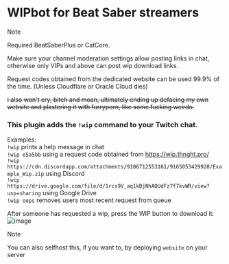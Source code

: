 # WIPbot for Beat Saber streamers

> [!NOTE]
> Required BeatSaberPlus or CatCore.
>   
> Make sure your channel moderation settings allow posting links in chat, otherwise only VIPs and above can post wip download links.
>   
> Request codes obtained from the dedicated website can be used 99.9% of the time. (Unless Cloudflare or Oracle Cloud dies)

~~I also won't cry, bitch and moan, ultimately ending up defacing my own website and plastering it with furryporn, like some fucking weirdo.~~

### This plugin adds the ``!wip`` command to your Twitch chat.  
Examples:  
``!wip`` prints a help message in chat  
``!wip e5a5bb`` using a request code obtained from https://wip.thnght.pro/  
``!wip https://cdn.discordapp.com/attachments/9106712553161/9165053429928/Example_Wip.zip`` using Discord  
``!wip https://drive.google.com/file/d/1rcs9V_aq1kBjNhAQUdFz7f7kvWR/view?usp=sharing`` using Google Drive  
``!wip oops`` removes users most recent request from queue

After someone has requested a wip, press the WIP button to download it:
![image](https://user-images.githubusercontent.com/45233053/205438155-c58a499b-1b7a-4049-af67-30d15e1b1f6e.png)

> [!NOTE]
> You can also selfhost this, if you want to, by deploying `website` on your server

